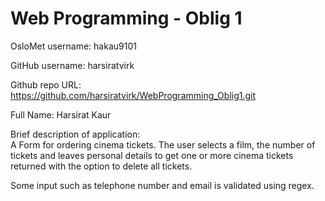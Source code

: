 Web Programming - Oblig 1
=======
OsloMet username: hakau9101

GitHub username: harsiratvirk

Github repo URL: https://github.com/harsiratvirk/WebProgramming_Oblig1.git

Full Name: Harsirat Kaur

Brief description of application:<br>
A Form for ordering cinema tickets. The user selects a film, the number of 
tickets and leaves personal details to get one or more cinema tickets returned with the 
option to delete all tickets.

Some input such as telephone number and email is validated using regex.

